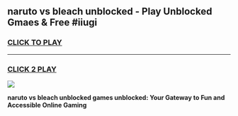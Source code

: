 
## naruto vs bleach unblocked - Play Unblocked Gmaes & Free #iiugi
<h3>
<a href="https://news.freeplayer.one?title=naruto_vs_bleach_unblocked&ref=03M">CLICK TO PLAY</a></h3>
<hr>

<h3>
<a href="https://news.freeplayer.one?title=naruto_vs_bleach_unblocked&ref=03M">CLICK 2 PLAY</a>
  
</h3>

<a href="https://news.freeplayer.one?title=naruto_vs_bleach_unblocked&ref=03M"><img src="https://clearcache.store/games.png"></a>


**naruto vs bleach unblocked games unblocked: Your Gateway to Fun and Accessible Online Gaming**
